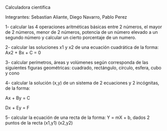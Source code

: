 Calculadora cientifica

Integrantes: Sebastian Aliante, Diego Navarro, Pablo Perez

1- calcular las 4 operaciones aritméticas básicas entre 2 números, el mayor de 2
números,  menor de 2 números, potencia de un número elevado a un segundo número 
y calcular un cierto porcentaje de un numero.

2- calcular las soluciones x1 y x2 de una ecuación cuadrática de la forma:
Ax2 + Bx + C = 0

3- calcular perímetros, áreas y volúmenes según corresponda de las siguientes 
figuras geométricas: cuadrado, rectángulo, círculo, esfera, cubo y cono

4- calcular la solución (x,y) de un sistema de 2 ecuaciones y 2 incógnitas, de la
forma:

Ax + By = C

Dx + Ey = F

5- calcular la ecuación de una recta de la forma: Y = mX + b, dados 2 puntos de 
la recta (x1,y1) (x2,y2) 